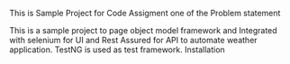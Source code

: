 This is Sample Project for Code Assigment one of the Problem statement

This is a sample project to  page object model framework and Integrated with selenium for UI and Rest Assured for API to automate weather application. 
TestNG is used as test framework.
Installation
